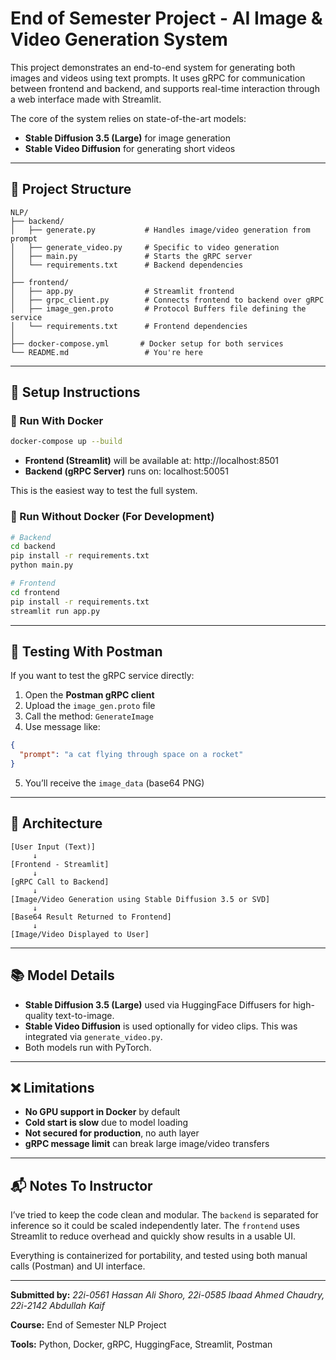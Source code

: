 # End of Semester Project - AI Image & Video Generation System

This project demonstrates an end-to-end system for generating both images and videos using text prompts. It uses gRPC for communication between frontend and backend, and supports real-time interaction through a web interface made with Streamlit.

The core of the system relies on state-of-the-art models:
- **Stable Diffusion 3.5 (Large)** for image generation
- **Stable Video Diffusion** for generating short videos

---

## 📁 Project Structure

```
NLP/
├── backend/
│   ├── generate.py           # Handles image/video generation from prompt
│   ├── generate_video.py     # Specific to video generation
│   ├── main.py               # Starts the gRPC server
│   └── requirements.txt      # Backend dependencies
│
├── frontend/
│   ├── app.py                # Streamlit frontend
│   ├── grpc_client.py        # Connects frontend to backend over gRPC
│   ├── image_gen.proto       # Protocol Buffers file defining the service
│   └── requirements.txt      # Frontend dependencies
│
├── docker-compose.yml       # Docker setup for both services
└── README.md                 # You're here
```

---

## 🔧 Setup Instructions

### 🐳 Run With Docker
```bash
docker-compose up --build
```
- **Frontend (Streamlit)** will be available at: http://localhost:8501
- **Backend (gRPC Server)** runs on: localhost:50051

This is the easiest way to test the full system.

### 🐍 Run Without Docker (For Development)
```bash
# Backend
cd backend
pip install -r requirements.txt
python main.py

# Frontend
cd frontend
pip install -r requirements.txt
streamlit run app.py
```

---

## 🧪 Testing With Postman

If you want to test the gRPC service directly:
1. Open the **Postman gRPC client**
2. Upload the `image_gen.proto` file
3. Call the method: `GenerateImage`
4. Use message like:
```json
{
  "prompt": "a cat flying through space on a rocket"
}
```
5. You’ll receive the `image_data` (base64 PNG)

---

## 🧠 Architecture

```
[User Input (Text)]
     ↓
[Frontend - Streamlit]
     ↓
[gRPC Call to Backend]
     ↓
[Image/Video Generation using Stable Diffusion 3.5 or SVD]
     ↓
[Base64 Result Returned to Frontend]
     ↓
[Image/Video Displayed to User]
```

---

## 📚 Model Details

- **Stable Diffusion 3.5 (Large)** used via HuggingFace Diffusers for high-quality text-to-image.
- **Stable Video Diffusion** is used optionally for video clips. This was integrated via `generate_video.py`.
- Both models run with PyTorch.

---

## ❌ Limitations

- **No GPU support in Docker** by default
- **Cold start is slow** due to model loading
- **Not secured for production**, no auth layer
- **gRPC message limit** can break large image/video transfers

---

## 📬 Notes To Instructor

I’ve tried to keep the code clean and modular. The `backend` is separated for inference so it could be scaled independently later. The `frontend` uses Streamlit to reduce overhead and quickly show results in a usable UI.

Everything is containerized for portability, and tested using both manual calls (Postman) and UI interface.


---

**Submitted by:** _22i-0561 Hassan Ali Shoro, 22i-0585 Ibaad Ahmed Chaudry, 22i-2142 Abdullah Kaif_

**Course:** End of Semester NLP Project

**Tools:** Python, Docker, gRPC, HuggingFace, Streamlit, Postman
